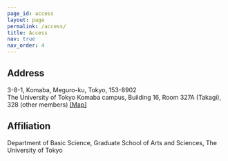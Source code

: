 ```yaml
---
page_id: access
layout: page
permalink: /access/
title: Access
nav: true
nav_order: 4
---
```


## Address

3-8-1, Komaba, Meguro-ku, Tokyo, 153-8902  
The University of Tokyo Komaba campus, Building 16, Room 327A (Takagi), 328 (other members) [[Map]](https://maps.app.goo.gl/LVNEBMv9CXopciVG6)

## Affiliation

Department of Basic Science, Graduate School of Arts and Sciences, The University of Tokyo
